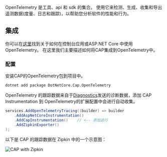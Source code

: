 OpenTelemetry 是工具、api 和 sdk 的集合。 使用它来检测、生成、收集和导出遥测数据(度量、日志和跟踪)，以帮助您分析软件的性能和行为。



## 集成

你可以在[这里](https://opentelemetry.io/docs/instrumentation/net/getting-started/)找到关于如何在控制台应用或ASP.NET Core 中使用OpenTelemetry。 在这里我们主要描述如何将CAP集成到OpenTelemetry中。

### 配置

安装CAP的OpenTelemetry包到项目中。

```
dotnet add package DotNetCore.Cap.OpenTelemetry
```

OpenTelemetry 的跟踪数据来自于[Diagnostics](https://cap.dotnetcore.xyz/user-guide/zh/monitoring/diagnostics/)发送的诊断数据，添加 CAP Instrumentation 到 OpenTelemetry的扩展配置中会进行自动收集。

```csharp
services.AddOpenTelemetryTracing((builder) => builder
    .AddAspNetCoreInstrumentation()
    .AddCapInstrumentation()    // <-- 添加这行
    .AddZipkinExporter()
);
```

以下是 CAP 的跟踪数据在 Zipkin 中的一个示意图：

![CAP with Zipkin](/articles/projects/cap/assets/opentelemetry.png)